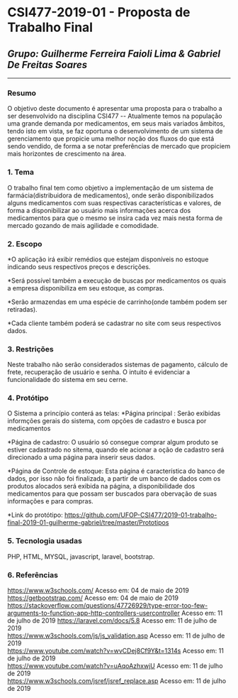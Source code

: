# **CSI477-2019-01 - Proposta de Trabalho Final**
## *Grupo: Guilherme Ferreira Faioli Lima & Gabriel De Freitas Soares*

--------------

<!-- Descrever um resumo sobre o trabalho. -->

### Resumo
  O objetivo deste documento é apresentar uma proposta para o trabalho a ser desenvolvido na disciplina CSI477 -- Atualmente temos na população uma grande demanda por medicamentos, em seus mais variados âmbitos, tendo isto em vista, se faz oportuna o desenvolvimento de um sistema de gerenciamento que propicie uma melhor noção dos fluxos do que está sendo vendido, de forma a se notar preferências de mercado que propiciem mais horizontes de crescimento na área.

<!-- Apresentar o tema. -->
### 1. Tema

  O trabalho final tem como objetivo a implementação de um sistema de farmácia(distribuidora de medicamentos), onde serão disponibilizados alguns medicamentos com suas respectivas características e valores, de forma a disponibilizar ao usuário mais informações acerca dos medicamentos para que o mesmo se insira cada vez mais nesta forma de mercado gozando de  mais agilidade e comodidade.

<!-- Descrever e limitar o escopo da aplicação. -->
### 2. Escopo

  *O aplicação irá exibir remédios que estejam disponíveis no estoque indicando seus respectivos preços e descrições.

  *Será possível também a execução de buscas por medicamentos os quais a empresa disponibiliza em seu estoque, as compras.

  *Serão armazendas em uma espécie de carrinho(onde também podem ser retiradas).

  *Cada cliente também poderá se cadastrar no site com seus respectivos dados.

<!-- Apresentar restrições de funcionalidades e de escopo. -->
### 3. Restrições

  Neste trabalho não serão considerados sistemas de pagamento, cálculo de frete, recuperação de usuário e senha.
  O intuito é evidenciar a funcionalidade do sistema em seu cerne.

<!-- Construir alguns protótipos para a aplicação, disponibilizá-los no Github e descrever o que foi considerado. //-->
### 4. Protótipo
  O Sistema a princípio  conterá as telas:
   *Página principal : Serão exibidas informções gerais do sistema, com opções de cadastro e busca por medicamentos

   *Página de cadastro: O usuário só consegue comprar algum produto se estiver cadastrado no sitema, quando ele acionar a oção de cadastro será direcionado a uma página para inserir seus dados.

   *Página de Controle de estoque: Esta página é característica do banco de dados, por isso não foi finalizada, a partir de um banco de dados com os produtos alocados será exibida na página, a disponibilidade dos medicamentos para que possam ser buscados para obervação de suas informações e para compras.
   
   *Link do protótipo: <https://github.com/UFOP-CSI477/2019-01-trabalho-final-2019-01-guilherme-gabriel/tree/master/Prototipos>

### 5. Tecnologia usadas
  PHP, HTML, MYSQL, javascript, laravel, bootstrap.
  
### 6. Referências
  <https://www.w3schools.com/> Acesso em: 04 de maio de 2019
  <https://getbootstrap.com/> Acesso em: 04 de maio de 2019
  <https://stackoverflow.com/questions/47726929/type-error-too-few-arguments-to-function-app-http-controllers-usercontroller> Acesso em: 11 de julho de 2019
  <https://laravel.com/docs/5.8> Acesso em: 11 de julho de 2019  
  <https://www.w3schools.com/js/js_validation.asp> Acesso em: 11 de julho de 2019  
  <https://www.youtube.com/watch?v=wvCDej8Cf9Y&t=1314s> Acesso em: 11 de julho de 2019  
  <https://www.youtube.com/watch?v=uAqoAzhxwjU> Acesso em: 11 de julho de 2019  
  <https://www.w3schools.com/jsref/jsref_replace.asp> Acesso em: 11 de julho de 2019  

